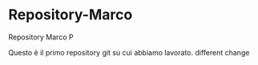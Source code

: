 # Repository-Marco
 Repository Marco P

Questo è il primo repository git su cui abbiamo lavorato.
different change